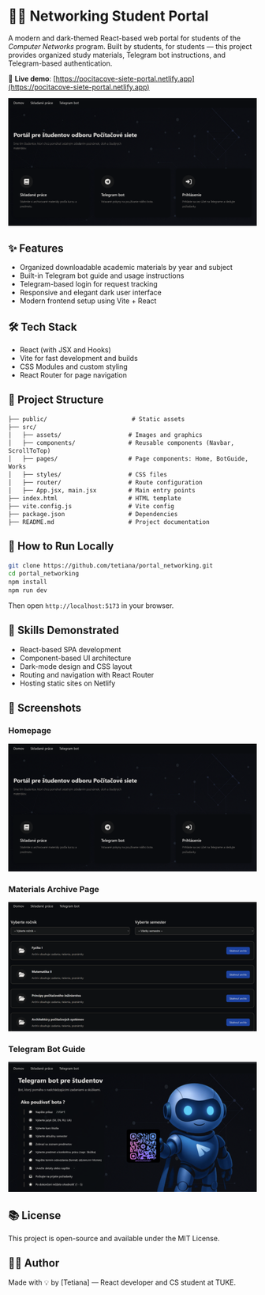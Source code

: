 # 🧑‍💻 Networking Student Portal

A modern and dark-themed React-based web portal for students of the *Computer Networks* program. Built by students, for students — this project provides organized study materials, Telegram bot instructions, and Telegram-based authentication.

🔗 **Live demo**: [https://pocitacove-siete-portal.netlify.app](https://pocitacove-siete-portal.netlify.app)

![Homepage Screenshot](./preview.png)

## ✨ Features

- Organized downloadable academic materials by year and subject
- Built-in Telegram bot guide and usage instructions
- Telegram-based login for request tracking
- Responsive and elegant dark user interface
- Modern frontend setup using Vite + React

## 🛠️ Tech Stack

- React (with JSX and Hooks)
- Vite for fast development and builds
- CSS Modules and custom styling
- React Router for page navigation

## 📁 Project Structure

```
├── public/                        # Static assets
├── src/
│   ├── assets/                   # Images and graphics
│   ├── components/               # Reusable components (Navbar, ScrollToTop)
│   ├── pages/                    # Page components: Home, BotGuide, Works
│   ├── styles/                   # CSS files
│   ├── router/                   # Route configuration
│   ├── App.jsx, main.jsx         # Main entry points
├── index.html                    # HTML template
├── vite.config.js                # Vite config
├── package.json                  # Dependencies
├── README.md                     # Project documentation
```

## 🚀 How to Run Locally

```bash
git clone https://github.com/tetiana/portal_networking.git
cd portal_networking
npm install
npm run dev
```

Then open `http://localhost:5173` in your browser.

## 🎯 Skills Demonstrated

- React-based SPA development
- Component-based UI architecture
- Dark-mode design and CSS layout
- Routing and navigation with React Router
- Hosting static sites on Netlify

## 📸 Screenshots

### Homepage
![Homepage](./preview.png)

### Materials Archive Page
![Works Page](./works-preview.png)

### Telegram Bot Guide
![Bot Guide](./bot-guide-preview.png)

## 📚 License

This project is open-source and available under the MIT License.

## 👨‍💻 Author

Made with 💡 by [Tetiana] — React developer and CS student at TUKE.
